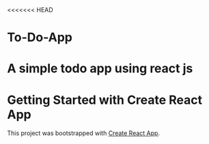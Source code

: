<<<<<<< HEAD
# To-Do-App
A simple todo app using react js
=======
# Getting Started with Create React App

This project was bootstrapped with [Create React App](https://github.com/facebook/create-react-app).

